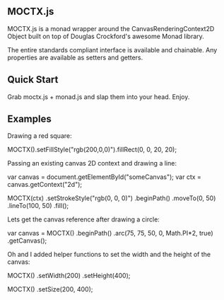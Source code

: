 MOCTX.js 
--------

MOCTX.js is a monad wrapper around the CanvasRenderingContext2D Object built on top of Douglas Crockford's awesome Monad library. 

The entire standards compliant interface is available and chainable. Any properties are available as setters and getters.

Quick Start
-----------

Grab moctx.js + monad.js and slap them into your head. Enjoy.

Examples
--------

Drawing a red square:

  MOCTX().setFillStyle("rgb(200,0,0)").fillRect(0, 0, 20, 20);

Passing an existing canvas 2D context and drawing a line:

  var canvas = document.getElementById("someCanvas");
  var ctx = canvas.getContext("2d");

  MOCTX(ctx)
    .setStrokeStyle("rgb(0, 0, 0)")
    .beginPath()
    .moveTo(0, 50)
    .lineTo(100, 50)
    .fill();

Lets get the canvas reference after drawing a circle:

  var canvas = MOCTX()
    .beginPath()
    .arc(75, 75, 50, 0, Math.PI*2, true)
    .getCanvas();


Oh and I added helper functions to set the width and the height of the canvas:

  MOCTX()
    .setWidth(200)
    .setHeight(400);

  MOCTX()
    .setSize(200, 400);